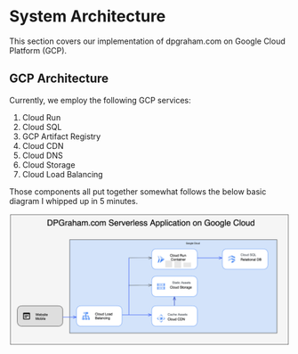 # System Architecture

This section covers our implementation of dpgraham.com on Google Cloud Platform (GCP).

## GCP Architecture

Currently, we employ the following GCP services:

1. Cloud Run
2. Cloud SQL
3. GCP Artifact Registry
4. Cloud CDN
5. Cloud DNS
6. Cloud Storage
7. Cloud Load Balancing

Those components all put together somewhat follows the below basic diagram I whipped up in 5 minutes.

![dpgraham.com system architecture](./assets/POC_dpgraham_architecture.png)